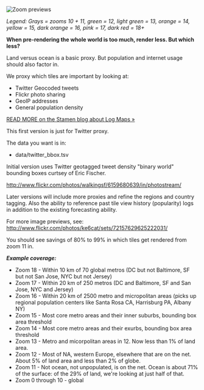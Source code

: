 ![Zoom previews](https://github.com/nvkelso/golden-ratio/raw/master/images/zoom_start_east_coast.png)

_Legend: Grays = zooms 10 + 11, green = 12, light green = 13, orange = 14, yellow = 15, dark orange = 16, pink = 17, dark red = 18+_

**When pre-rendering the whole world is too much, render less. But which less?**

Land versus ocean is a basic proxy. But population and internet usage should also factor in.

We proxy which tiles are important by looking at:

* Twitter Geocoded tweets
* Flickr photo sharing
* GeoIP addresses
* General population density

[READ MORE on the Stamen blog about Log Maps »](http://content.stamen.com/log_maps)

This first version is just for Twitter proxy.

The data you want is in:

* data/twitter_bbox.tsv

Initial version uses Twitter geotagged tweet density "binary world" bounding boxes curtsey of Eric Fischer.

http://www.flickr.com/photos/walkingsf/6159680639/in/photostream/

Later versions will include more proxies and refine the regions and country tagging. Also the ability to reference past tile view history (popularity) logs in addition to the existing forecasting ability.

For more image previews, see: http://www.flickr.com/photos/ke6cat/sets/72157629625222031/

You should see savings of 80% to 99% in which tiles get rendered from zoom 11 in.

***Example coverage:***

* Zoom 18 - Within 10 km of 70 global metros (DC but not Baltimore, SF but not San Jose, NYC but not Jersey)
* Zoom 17 - Within 20 km of 250 metros (DC and Baltimore, SF and San Jose, NYC and Jersey)
* Zoom 16 - Within 20 km of 2500 metro and micropolitan areas (picks up regional population centers like Santa Rosa CA, Harrisburg PA, Albany NY)
* Zoom 15 - Most core metro areas and their inner suburbs, bounding box area threshold
* Zoom 14 - Most core metro areas and their exurbs, bounding box area threshold
* Zoom 13 - Metro and micorpolitan areas in 12. Now less than 1% of land area.
* Zoom 12 - Most of NA, western Europe, elsewhere that are on the net. About 5% of land area and less than 2% of globe. 
* Zoom 11 - Not ocean, not unpopulated, is on the net. Ocean is about 71% of the surface: of the 29% of land, we're looking at just half of that.
* Zoom 0 through 10 - global